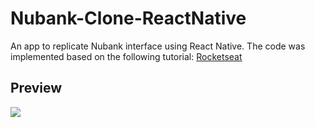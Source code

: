# Nubank-Clone-ReactNative
An app to replicate Nubank interface using React Native.
The code was implemented based on the following tutorial: [Rocketseat](https://www.youtube.com/watch?v=DDm0M_rZLJo&t=1402s)

## Preview
![](https://user-images.githubusercontent.com/42742621/62501518-9d787880-b7c1-11e9-9921-e07aa96c2075.gif)
